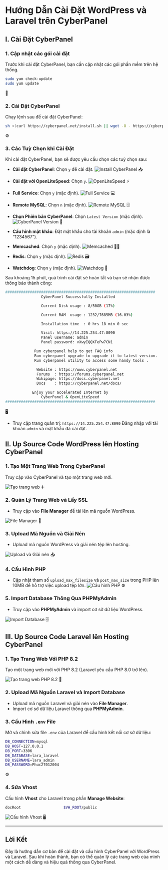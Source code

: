 
# Hướng Dẫn Cài Đặt WordPress và Laravel trên CyberPanel

## I. Cài Đặt CyberPanel

### 1. Cập nhật các gói cài đặt

Trước khi cài đặt CyberPanel, bạn cần cập nhật các gói phần mềm trên hệ thống.

```bash
sudo yum check-update
sudo yum update
```
🔄

### 2. Cài Đặt CyberPanel

Chạy lệnh sau để cài đặt CyberPanel:

```bash
sh <(curl https://cyberpanel.net/install.sh || wget -O - https://cyberpanel.net/install.sh)
```
⚙️

### 3. Các Tuỳ Chọn khi Cài Đặt

Khi cài đặt CyberPanel, bạn sẽ được yêu cầu chọn các tuỳ chọn sau:

- **Cài đặt CyberPanel**: Chọn `y` để cài đặt.
  ![Install CyberPanel](day7/images/day7-1.png) 📥

- **Cài đặt với OpenLiteSpeed**: Chọn `y`.
  ![OpenLiteSpeed](day7/images/day7-2.png) ⚡

- **Full Service**: Chọn `y` (mặc định).
  ![Full Service](day7/images/day7-3.png) 💻

- **Remote MySQL**: Chọn `n` (mặc định).
  ![Remote MySQL](day7/images/day7-4.png) 🗄️

- **Chọn Phiên bản CyberPanel**: Chọn `Latest Version` (mặc định).
  ![CyberPanel Version](day7/images/day7-5.png) 🔖

- **Cấu hình mật khẩu**: Đặt mật khẩu cho tài khoản `admin` (mặc định là “1234567”).

- **Memcached**: Chọn `y` (mặc định).
  ![Memcached](day7/images/day7-6.png) 🧑‍💻

- **Redis**: Chọn `y` (mặc định).
  ![Redis](day7/images/day7-7.png) 🗃️

- **Watchdog**: Chọn `y` (mặc định).
  ![Watchdog](day7/images/day7-8.png) 🐶

Sau khoảng 15 phút, quá trình cài đặt sẽ hoàn tất và bạn sẽ nhận được thông báo thành công:

```bash
###################################################################
                CyberPanel Successfully Installed                  

                Current Disk usage : 8/50GB (17%)                        

                Current RAM  usage : 1232/7685MB (16.03%)                         

                Installation time  : 0 hrs 18 min 0 sec                 

                Visit: https://14.225.254.47:8090                     
                Panel username: admin                              
                Panel password: vXwyIQQXFePw7CN1                        

             Run cyberpanel help to get FAQ info
             Run cyberpanel upgrade to upgrade it to latest version.
             Run cyberpanel utility to access some handy tools .

              Website : https://www.cyberpanel.net                 
              Forums  : https://forums.cyberpanel.net              
              Wikipage: https://docs.cyberpanel.net                
              Docs    : https://cyberpanel.net/docs/               

            Enjoy your accelerated Internet by                  
                CyberPanel & OpenLiteSpeed 				                     
###################################################################
```
🖥️

- Truy cập trang quản trị: `https://14.225.254.47:8090`
  Đăng nhập với tài khoản `admin` và mật khẩu đã cài đặt.

## II. Up Source Code WordPress lên Hosting CyberPanel

### 1. Tạo Một Trang Web Trong CyberPanel

Truy cập vào CyberPanel và tạo một trang web mới.

![Tạo trang web](day7/images/day7-11.png) ➕

### 2. Quản Lý Trang Web và Lấy SSL

- Truy cập vào **File Manager** để tải lên mã nguồn WordPress.

![File Manager](day7/images/day7-12.png) 📂

### 3. Upload Mã Nguồn và Giải Nén

- Upload mã nguồn WordPress và giải nén tệp lên hosting.

![Upload và Giải nén](day7/images/day7-14.png) 📤

### 4. Cấu Hình PHP

- Cập nhật tham số `upload_max_filesize` và `post_max_size` trong PHP lên 10MB để hỗ trợ việc upload tệp lớn.
  ![Cấu hình PHP](day7/images/day7-15.png) ⚙️

### 5. Import Database Thông Qua PHPMyAdmin

- Truy cập vào **PHPMyAdmin** và import cơ sở dữ liệu WordPress.

![Import Database](day7/images/day7-16.png) 🗄️

## III. Up Source Code Laravel lên Hosting CyberPanel

### 1. Tạo Trang Web Với PHP 8.2

Tạo một trang web mới với PHP 8.2 (Laravel yêu cầu PHP 8.0 trở lên).

![Tạo trang web PHP 8.2](day7/images/day7-17.png) 📑

### 2. Upload Mã Nguồn Laravel và Import Database

- Upload mã nguồn Laravel và giải nén vào **File Manager**.
- Import cơ sở dữ liệu Laravel thông qua **PHPMyAdmin**.

### 3. Cấu Hình `.env` File

Mở và chỉnh sửa file `.env` của Laravel để cấu hình kết nối cơ sở dữ liệu:

```bash
DB_CONNECTION=mysql
DB_HOST=127.0.0.1
DB_PORT=3306
DB_DATABASE=lara_laravel
DB_USERNAME=lara_admin
DB_PASSWORD=Phuc27012004
```
⚙️

### 4. Sửa Vhost

Cấu hình **Vhost** cho Laravel trong phần **Manage Website**:

```bash
docRoot                   $VH_ROOT/public
```

![Cấu hình Vhost](day7/images/day7-22.png) 🖥️

---

## Lời Kết

Đây là hướng dẫn cơ bản để cài đặt và cấu hình CyberPanel với WordPress và Laravel. Sau khi hoàn thành, bạn có thể quản lý các trang web của mình một cách dễ dàng và hiệu quả thông qua CyberPanel.
